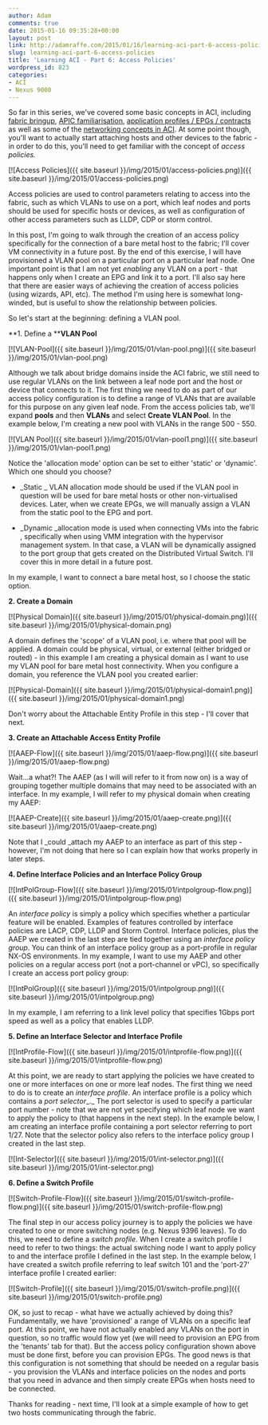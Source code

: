 ```yaml
---
author: Adam
comments: true
date: 2015-01-16 09:35:28+00:00
layout: post
link: http://adamraffe.com/2015/01/16/learning-aci-part-6-access-policies/
slug: learning-aci-part-6-access-policies
title: 'Learning ACI - Part 6: Access Policies'
wordpress_id: 823
categories:
- ACI
- Nexus 9000
---
```


So far in this series, we've covered some basic concepts in ACI, including [fabric bringup](http://adamraffe.com/2014/12/03/learning-aci-part-2-bringing-up-a-fabric/), [APIC familiarisation](http://adamraffe.com/2014/12/03/learning-aci-part-3-getting-familiar-with-the-apic/), [application profiles / EPGs / contracts](http://adamraffe.com/2015/01/02/learning-aci-part-4-application-profiles-epgs-contracts-and-filters/) as well as some of the [networking concepts in ACI](http://adamraffe.com/2015/01/06/learning-aci-part-5-private-networks-bridge-domains-and-subnets/). At some point though, you'll want to actually start attaching hosts and other devices to the fabric - in order to do this, you'll need to get familiar with the concept of _access policies._

[![Access Policies]({{ site.baseurl }}/img/2015/01/access-policies.png)]({{ site.baseurl }}/img/2015/01/access-policies.png)

<!-- more -->Access policies are used to control parameters relating to access into the fabric, such as which VLANs to use on a port, which leaf nodes and ports should be used for specific hosts or devices, as well as configuration of other access parameters such as LLDP, CDP or storm control.

In this post, I'm going to walk through the creation of an access policy specifically for the connection of a bare metal host to the fabric; I'll cover VM connectivity in a future post. By the end of this exercise, I will have provisioned a VLAN pool on a particular port on a particular leaf node. One important point is that I am not yet _enabling_ any VLAN on a port - that happens only when I create an EPG and link it to a port. I'll also say here that there are easier ways of achieving the creation of access policies (using wizards, API, etc). The method I'm using here is somewhat long-winded, but is useful to show the relationship between policies.

So let's start at the beginning: defining a VLAN pool.

**1. Define a ****VLAN Pool**

[![VLAN-Pool]({{ site.baseurl }}/img/2015/01/vlan-pool.png)]({{ site.baseurl }}/img/2015/01/vlan-pool.png)

Although we talk about bridge domains inside the ACI fabric, we still need to use regular VLANs on the link between a leaf node port and the host or device that connects to it. The first thing we need to do as part of our access policy configuration is to define a range of VLANs that are available for this purpose on any given leaf node. From the access policies tab, we'll expand **pools** and then **VLANs** and select **Create VLAN Pool**. In the example below, I'm creating a new pool with VLANs in the range 500 - 550.

[![VLAN Pool]({{ site.baseurl }}/img/2015/01/vlan-pool1.png)]({{ site.baseurl }}/img/2015/01/vlan-pool1.png)

Notice the 'allocation mode' option can be set to either 'static' or 'dynamic'. Which one should you choose?



	
  * _Static _ VLAN allocation mode should be used if the VLAN pool in question will be used for bare metal hosts or other non-virtualised devices. Later, when we create EPGs, we will manually assign a VLAN from the static pool to the EPG and port.

	
  * _Dynamic _allocation mode is used when connecting VMs into the fabric , specifically when using VMM integration with the hypervisor management system. In that case, a VLAN will be dynamically assigned to the port group that gets created on the Distributed Virtual Switch. I'll cover this in more detail in a future post.


In my example, I want to connect a bare metal host, so I choose the static option.

**2. Create a Domain**

[![Physical Domain]({{ site.baseurl }}/img/2015/01/physical-domain.png)]({{ site.baseurl }}/img/2015/01/physical-domain.png)

A domain defines the 'scope' of a VLAN pool, i.e. where that pool will be applied. A domain could be physical, virtual, or external (either bridged or routed) - in this example I am creating a physical domain as I want to use my VLAN pool for bare metal host connectivity. When you configure a domain, you reference the VLAN pool you created earlier:

[![Physical-Domain]({{ site.baseurl }}/img/2015/01/physical-domain1.png)]({{ site.baseurl }}/img/2015/01/physical-domain1.png)

Don't worry about the Attachable Entity Profile in this step - I'll cover that next.

**3. Create an Attachable Access Entity Profile**

[![AAEP-Flow]({{ site.baseurl }}/img/2015/01/aaep-flow.png)]({{ site.baseurl }}/img/2015/01/aaep-flow.png)

Wait...a what?! The AAEP (as I will will refer to it from now on) is a way of grouping together multiple domains that may need to be associated with an interface. In my example, I will refer to my physical domain when creating my AAEP:

[![AAEP-Create]({{ site.baseurl }}/img/2015/01/aaep-create.png)]({{ site.baseurl }}/img/2015/01/aaep-create.png)

Note that I _could _attach my AAEP to an interface as part of this step - however, I'm not doing that here so I can explain how that works properly in later steps.

**4. Define Interface Policies and an Interface Policy Group**

[![IntPolGroup-Flow]({{ site.baseurl }}/img/2015/01/intpolgroup-flow.png)]({{ site.baseurl }}/img/2015/01/intpolgroup-flow.png)

An _interface policy_ is simply a policy which specifies whether a particular feature will be enabled. Examples of features controlled by interface policies are LACP, CDP, LLDP and Storm Control. Interface policies, plus the AAEP we created in the last step are tied together using an _interface policy group_. You can think of an interface policy group as a port-profile in regular NX-OS environments. In my example, I want to use my AAEP and other policies on a regular access port (not a port-channel or vPC), so specifically I create an access port policy group:

[![IntPolGroup]({{ site.baseurl }}/img/2015/01/intpolgroup.png)]({{ site.baseurl }}/img/2015/01/intpolgroup.png)

In my example, I am referring to a link level policy that specifies 1Gbps port speed as well as a policy that enables LLDP.

**5. Define an Interface Selector and Interface Profile**

[![IntProfile-Flow]({{ site.baseurl }}/img/2015/01/intprofile-flow.png)]({{ site.baseurl }}/img/2015/01/intprofile-flow.png)

At this point, we are ready to start applying the policies we have created to one or more interfaces on one or more leaf nodes. The first thing we need to do is to create an _interface profile_. An interface profile is a policy which contains a _port selector__._ The port selector is used to specify a particular port number - note that we are not yet specifying which leaf node we want to apply the policy to (that happens in the next step). In the example below, I am creating an interface profile containing a port selector referring to port 1/27. Note that the selector policy also refers to the interface policy group I created in the last step.

[![Int-Selector]({{ site.baseurl }}/img/2015/01/int-selector.png)]({{ site.baseurl }}/img/2015/01/int-selector.png)

**6. Define a Switch Profile**

[![Switch-Profile-Flow]({{ site.baseurl }}/img/2015/01/switch-profile-flow.png)]({{ site.baseurl }}/img/2015/01/switch-profile-flow.png)

The final step in our access policy journey is to apply the policies we have created to one or more switching nodes (e.g. Nexus 9396 leaves). To do this, we need to define a _switch profile_. When I create a switch profile I need to refer to two things: the actual switching node I want to apply policy to and the interface profile I defined in the last step. In the example below, I have created a switch profile referring to leaf switch 101 and the 'port-27' interface profile I created earlier:

[![Switch-Profile]({{ site.baseurl }}/img/2015/01/switch-profile.png)]({{ site.baseurl }}/img/2015/01/switch-profile.png)

OK, so just to recap - what have we actually achieved by doing this? Fundamentally, we have 'provisioned' a range of VLANs on a specific leaf port. At this point, we have not actually enabled any VLANs on the port in question, so no traffic would flow yet (we will need to provision an EPG from the 'tenants' tab for that). But the access policy configuration shown above must be done first, before you can provision EPGs. The good news is that this configuration is not something that should be needed on a regular basis - you provision the VLANs and interface policies on the nodes and ports that you need in advance and then simply create EPGs when hosts need to be connected.

Thanks for reading - next time, I'll look at a simple example of how to get two hosts communicating through the fabric.
